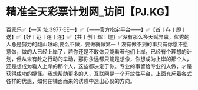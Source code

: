 # 精准全天彩票计划网_访问【PJ.KG】

百家乐✅【—网.址.3977·EE—】✅【——官方指定平台——】✅【首丨存丨即丨送】✅【好丨运丨连丨连】✅【共丨创丨辉丨煌】✅没有那么多天赋异禀，优秀的人总是努力的翻山越岭,要么不做，要做就做第一！没有做不到的事只有你愿不愿意做，做的人已经上岸了，若你还是不敢做只能看著他们上岸，已经有个理想的计划，但从未有赴之行动的举动，那你永远都只能是想像，你想成为上岸的那个人，还是想成为看人上岸的那个人，这些都决定于你。专业的事留给专业的人做，才是获得成功的捷径。我想帮助更多的人，互联网是一个开放性平台，上面充斥着各式各样的优惠，如何在铺面而来的诱惑中选出心仪的方向。